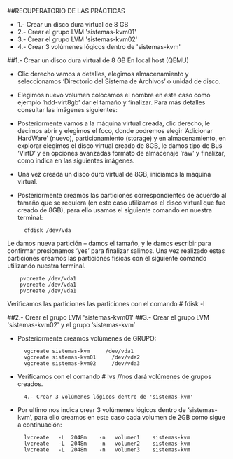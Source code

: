 ##RECUPERATORIO DE LAS PRÁCTICAS
* 1.- Crear un disco dura virtual de 8 GB
* 2.- Crear el grupo LVM 'sistemas-kvm01'
* 3.- Crear el grupo LVM 'sistemas-kvm02'
* 4.- Crear 3 volúmenes lógicos dentro de 'sistemas-kvm'

##1.- Crear un disco dura virtual de 8 GB
En local host (QEMU)

* Clic derecho vamos a detalles, elegimos almacenamiento y seleccionamos ‘Directorio del Sistema de Archivos’ o unidad de disco.

* Elegimos nuevo volumen colocamos el nombre en este caso como ejemplo ‘hdd-virt8gb’ dar el tamaño  y finalizar. Para más detalles consultar las imágenes siguientes:

* Posteriormente vamos a la máquina virtual creada, clic derecho, le decimos abrir y elegimos el foco, donde podremos elegir ‘Adicionar HardWare’ (nuevo), particionamiento (storage) y en almacenamiento, en explorar elegimos el disco virtual creado de 8GB, le damos tipo de Bus ‘VirtD’ y en opciones avanzadas formato de almacenaje ‘raw’ y finalizar, como indica en las siguientes imágenes.

* Una vez creada un disco duro virtual de 8GB, iniciamos la maquina virtual.

* Posteriormente creamos las particiones correspondientes de acuerdo al tamaño que se requiera (en este caso utilizamos el disco virtual que fue creado de 8GB), para ello usamos el siguiente comando en nuestra terminal:

        cfdisk /dev/vda

Le damos nueva partición – damos el tamaño, y le damos escribir para confirmar presionamos ‘yes’ para finalizar salimos.
Una vez realizado estas particiones creamos las particiones físicas con el siguiente comando utilizando nuestra terminal.

        pvcreate /dev/vda1
        pvcreate /dev/vda1
        pvcreate /dev/vda1

Verificamos las particiones las particiones con el comando # fdisk -l

##2.- Crear el grupo LVM 'sistemas-kvm01'
##3.- Crear el grupo LVM 'sistemas-kvm02' y el grupo ‘sistemas-kvm’

* Posteriormente creamos volúmenes de GRUPO:

        vgcreate sistemas-kvm     /dev/vda1
        vgcreate sistemas-kvm01     /dev/vda2
        vgcreate sistemas-kvm02     /dev/vda3

* Verificamos con el comando # lvs    //nos dará volúmenes de grupos creados.

        4.- Crear 3 volúmenes lógicos dentro de 'sistemas-kvm'

* Por ultimo nos indica crear 3 volúmenes lógicos dentro de ‘sistemas-kvm’, para ello creamos en este caso cada volumen de 2GB como sigue a continuación:

        lvcreate   -L  2048m    -n   volumen1    sistemas-kvm   
        lvcreate   -L  2048m    -n   volumen2    sistemas-kvm
        lvcreate   -L  2048m    -n   volumen3    sistemas-kvm
